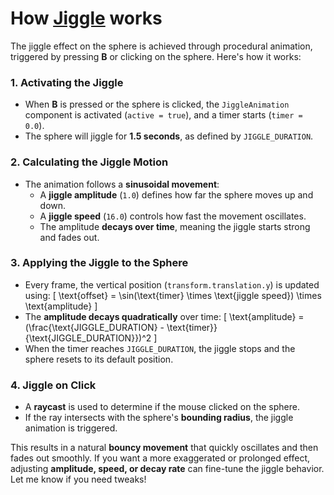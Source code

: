 # How [Jiggle](https://github.com/annazeit/bevy_blog_code/blob/main/jiggle/src/main.rs) works

The jiggle effect on the sphere is achieved through procedural animation, triggered by pressing **B** or clicking on the sphere. Here's how it works:

### **1. Activating the Jiggle**
- When **B** is pressed or the sphere is clicked, the `JiggleAnimation` component is activated (`active = true`), and a timer starts (`timer = 0.0`).
- The sphere will jiggle for **1.5 seconds**, as defined by `JIGGLE_DURATION`.

### **2. Calculating the Jiggle Motion**
- The animation follows a **sinusoidal movement**:
  - A **jiggle amplitude** (`1.0`) defines how far the sphere moves up and down.
  - A **jiggle speed** (`16.0`) controls how fast the movement oscillates.
  - The amplitude **decays over time**, meaning the jiggle starts strong and fades out.

### **3. Applying the Jiggle to the Sphere**
- Every frame, the vertical position (`transform.translation.y`) is updated using:
  \[
  \text{offset} = \sin(\text{timer} \times \text{jiggle speed}) \times \text{amplitude}
  \]
- The **amplitude decays quadratically** over time:
  \[
  \text{amplitude} = (\frac{\text{JIGGLE_DURATION} - \text{timer}}{\text{JIGGLE_DURATION}})^2
  \]
- When the timer reaches `JIGGLE_DURATION`, the jiggle stops and the sphere resets to its default position.

### **4. Jiggle on Click**
- A **raycast** is used to determine if the mouse clicked on the sphere.
- If the ray intersects with the sphere's **bounding radius**, the jiggle animation is triggered.

This results in a natural **bouncy movement** that quickly oscillates and then fades out smoothly. If you want a more exaggerated or prolonged effect, adjusting **amplitude, speed, or decay rate** can fine-tune the jiggle behavior. Let me know if you need tweaks! 

